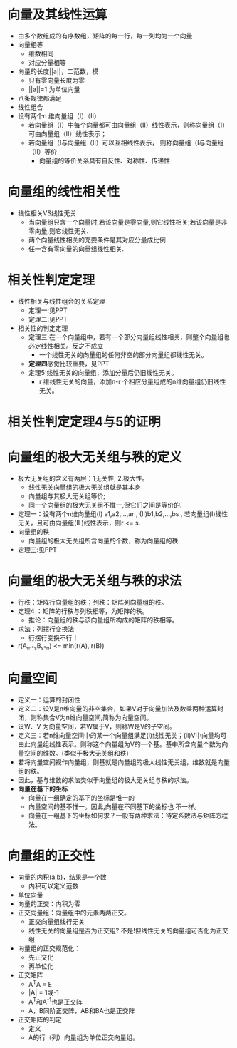 
# 向量及其线性运算
* 由多个数组成的有序数组，矩阵的每一行，每一列均为一个向量
* 向量相等
	* 维数相同
	* 对应分量相等
* 向量的长度||a||，二范数，模
	* 只有零向量长度为零
	* ||a||=1 为单位向量
* 八条规律都满足
* 线性组合
* 设有两个n 维向量组（I）（II）
	* 若向量组（I）中每个向量都可由向量组（II）线性表示，则称向量组（I）可由向量组（II）线性表示；
	* 若向量组（I与向量组（II）可以互相线性表示，
则称向量组（I与向量组（II）等价
		* 向量组的等价关系具有自反性、对称性、传递性

# 向量组的线性相关性
* 线性相关VS线性无关
	* 当向量组只含一个向量时,若该向量是零向量,则它线性相关;若该向量是非零向量,则它线性无关.
	* 两个向量线性相关的充要条件是其对应分量成比例
	* 任一含有零向量的向量组线性相关.

# 相关性判定定理
* 线性相关与线性组合的关系定理
	* 定理一:见PPT
	* 定理二:见PPT 
* 相关性的判定定理
	* 定理三:在一个向量组中，若有一个部分向量组线性相关，则整个向量组也必定线性相关。反之不成立
		* 一个线性无关的向量组的任何非空的部分向量组都线性无关。
	* **定理四**感觉比较重要，见PPT
	* 定理5:线性无关的向量组，添加分量后仍旧线性无关。
		* r 维线性无关的向量，添加n-r 个相应分量组成的n维向量组仍旧线性无关。
# 相关性判定定理4与5的证明

# 向量组的极大无关组与秩的定义
* 极大无关组的含义有两层：1无关性; 2.极大性。
	* 线性无关向量组的极大无关组就是其本身
	* 向量组与其极大无关组等价;
	* 同一个向量组的极大无关组不惟一,但它们之间是等价的.
* 定理一：设有两个n维向量组(I) a1,a2,...,ar , (II)b1,b2,...,bs ,
若向量组(I)线性无关，且可由向量组(II )线性表示，则r <= s.
* 向量组的秩
	* 向量组的极大无关组所含向量的个数，称为向量组的秩.
* 定理三:见PPT

# 向量组的极大无关组与秩的求法
* 行秩：矩阵行向量组的秩；列秩：矩阵列向量组的秩。
* 定理4 ：矩阵的行秩与列秩相等，为矩阵的秩。
	* 推论：向量组的秩与该向量组所构成的矩阵的秩相等。
* 求法：列摆行变换法
	* 行摆行变换不行！
* r(A<sub>m\*s</sub>B<sub>s\*n</sub>) <= min(r(A), r(B))

# 向量空间
* 定义一：运算的封闭性
* 定义二：设V是n维向量的非空集合，如果V对于向量加法及数乘两种运算封闭，则称集合V为n维向量空间,简称为向量空间。
* 设W、V 为向量空间，若W属于V，则称W是V的子空间。
* 定义三：若n维向量空间中的某一个向量组满足(i)线性无关；(ii)V中向量均可由此向量组线性表示。则称这个向量组为V的一个基。基中所含向量个数为向量空间的维数。(类似于极大无关组和秩)
* 若将向量空间视作向量组，则基就是向量组的极大线性无关组，维数就是向量组的秩。
* 因此，基与维数的求法类似于向量组的极大无关组与秩的求法。
* **向量在基下的坐标**
	* 向量在一组确定的基下的坐标是惟一的
	* 向量空间的基不惟一。因此,向量在不同基下的坐标也
不一样。
	* 向量在一组基下的坐标如何求？一般有两种求法：待定系数法与矩阵方程法。

# 向量组的正交性
* 向量的内积(a,b)，结果是一个数
	* 内积可以定义范数
* 单位向量
* 向量的正交：内积为零
* 正交向量组：向量组中的元素两两正交。
	* 正交向量组线行无关
	* 线性无关的向量组是否为正交组? 不是!但线性无关的向量组可否化为正交组
* 向量组的正交规范化：
	* 先正交化
	* 再单位化
* 正交矩阵
	* A<sup>T</sup>A = E
	* |A| = 1或-1
	* A<sup>T</sup>和A<sup>-1</sup>也是正交阵
	* A，B同阶正交阵，AB和BA也是正交阵
* 正交矩阵的判定
	* 定义
	* A的行（列）向量组为单位正交向量组。


